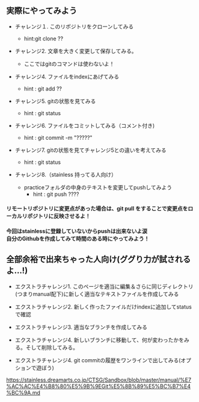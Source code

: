 

## 実際にやってみよう
 * チャレンジ１. このリポジトリをクローンしてみる
   * hint:git clone ??

 * チャレンジ2. 文章を大きく変更して保存してみる。
   * ここではgitのコマンドは使わないよ！

 * チャレンジ4. ファイルをindexにあげてみる
   * hint : git add ??
 
 * チャレンジ5. gitの状態を見てみる
   * hint : git status

 * チャレンジ6. ファイルをコミットしてみる（コメント付き)
   * hint : git commit -m "?????"

* チャレンジ7. gitの状態を見てチャレンジ5との違いを考えてみる
  * hint : git status

* チャレンジ8.（stainless 持ってる人向け）
  * practiceフォルダの中身のテキストを変更してpushしてみよう
    * hint : git push ????

#### リモートリポジトリに変更点があった場合は、git pull をすることで変更点をローカルリポジトリに反映させるよ！
#### 今回はstainlessに登録していないからpushは出来ないよ涙 <br> 自分のGithubを作成してみて時間のある時にやってみよう！

## 全部余裕で出来ちゃった人向け(ググり力が試されるよ...!)

* エクストラチャレンジ1. このページを適当に編集＆さらに同じディレクトリ(つまりmanual配下)に新しく適当なテキストファイルを作成してみる
  
* エクストラチャレンジ2. 新しく作ったファイルだけindexに追加してstatusで確認

* エクストラチャレンジ3. 適当なブランチを作成してみる

* エクストラチャレンジ4. 新しいブランチに移動して、何が変わったかをみる。そして削除してみる。
 
* エクストラチャレンジ4. git commitの履歴をワンラインで出してみる(オプションで遊ぼう)













https://stainless.dreamarts.co.jp/CTSG/Sandbox/blob/master/manual/%E7%AC%AC%E4%B8%80%E5%9B%9EGit%E5%8B%89%E5%BC%B7%E4%BC%9A.md